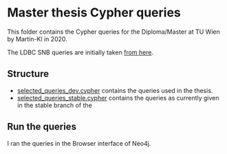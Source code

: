 # Master thesis Cypher queries
This folder contains the Cypher queries for the Diploma/Master at TU Wien by Martin-Kl in 2020.

The LDBC SNB queries are initially taken [from here](https://github.com/ldbc/ldbc_snb_implementations).


## Structure
- [selected_queries_dev.cypher](selected_queries_dev.cypher) contains the queries used in the thesis.
- [selected_queries_stable.cypher](selected_queries_stable.cypher) contains the queries as currently given in the
stable branch of the 

## Run the queries
I ran the queries in the Browser interface of Neo4j.